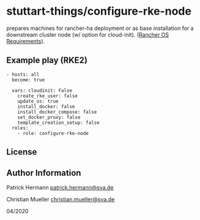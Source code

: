 stuttart-things/configure-rke-node
====================================

prepares machines for rancher-ha deployment or as base installation for a downstream cluster node (w/ option for cloud-init). ([Rancher OS Requirements](https://rancher.com/docs/rke/latest/en/os/#operating-system)).

Example play (RKE2)
-------------------

```
- hosts: all 
  become: true
  
  vars: cloudinit: False 
    create_rke_user: false 
    update_os: true
    install_docker: false
    install_docker_compose: false 
    set_docker_proxy: false 
    template_creation_setup: false 
  roles: 
    - role: configure-rke-node
```

License
-------




Author Information
------------------

Patrick Hermann
patrick.hermann@sva.de

Christian Mueller
christian.mueller@sva.de

04/2020
